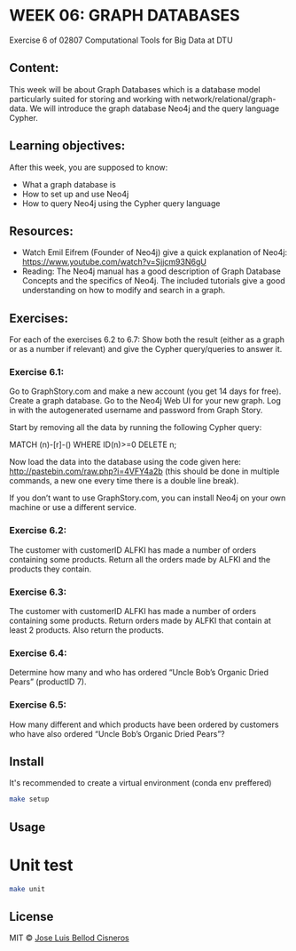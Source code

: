 # WEEK 06: GRAPH DATABASES

Exercise 6 of 02807 Computational Tools for Big Data at DTU

## Content:

This week will be about Graph Databases which is a database model particularly suited for storing and working with network/relational/graph-data. We will introduce the graph database Neo4j and the query language Cypher.

## Learning objectives:

After this week, you are supposed to know:

- What a graph database is
- How to set up and use Neo4j
- How to query Neo4j using the Cypher query language

## Resources:

- Watch Emil Eifrem (Founder of Neo4j) give a quick explanation of Neo4j: https://www.youtube.com/watch?v=Sjjcm93N6gU
- Reading: The Neo4j manual has a good description of Graph Database Concepts and the specifics of Neo4j. The included tutorials give a good understanding on how to modify and search in a graph.

## Exercises:

For each of the exercises 6.2 to 6.7: Show both the result (either as a graph or as a number if relevant) and give the Cypher query/queries to answer it.

### Exercise 6.1:

Go to GraphStory.com and make a new account (you get 14 days for free). Create a graph database. Go to the Neo4j Web UI for your new graph. Log in with the autogenerated username and password from Graph Story.

Start by removing all the data by running the following Cypher query:

MATCH (n)-[r]-() WHERE ID(n)>=0 DELETE n;

Now load the data into the database using the code given here: http://pastebin.com/raw.php?i=4VFY4a2b (this should be done in multiple commands, a new one every time there is a double line break).

If you don’t want to use GraphStory.com, you can install Neo4j on your own machine or use a different service.

### Exercise 6.2:

The customer with customerID ALFKI has made a number of orders containing some products. Return all the orders made by ALFKI and the products they contain.

### Exercise 6.3:

The customer with customerID ALFKI has made a number of orders containing some products. Return orders made by ALFKI that contain at least 2 products. Also return the products.

### Exercise 6.4:

Determine how many and who has ordered “Uncle Bob’s Organic Dried Pears” (productID 7).

### Exercise 6.5:

How many different and which products have been ordered by customers who have also ordered “Uncle Bob’s Organic Dried Pears”?
## Install

It's recommended to create a virtual environment (conda env preffered)
``` bash
make setup
```
## Usage



# Unit test
``` bash
make unit
```


## License
MIT © [Jose Luis Bellod Cisneros](http://josl.github.io)
